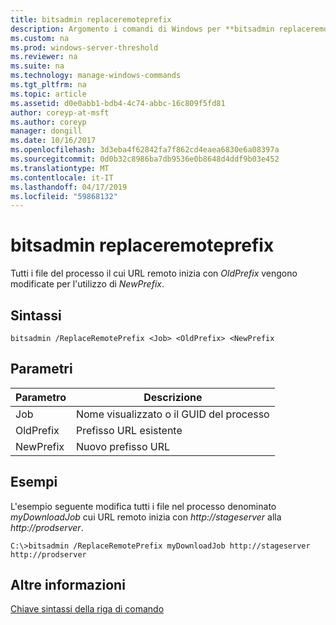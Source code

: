 ```yaml
---
title: bitsadmin replaceremoteprefix
description: Argomento i comandi di Windows per **bitsadmin replaceremoteprefix** -tutti i file nel processo il cui URL remoto inizia con *OldPrefix* sono state modificate per utilizzare *NewPrefix*.
ms.custom: na
ms.prod: windows-server-threshold
ms.reviewer: na
ms.suite: na
ms.technology: manage-windows-commands
ms.tgt_pltfrm: na
ms.topic: article
ms.assetid: d0e0abb1-bdb4-4c74-abbc-16c809f5fd81
author: coreyp-at-msft
ms.author: coreyp
manager: dongill
ms.date: 10/16/2017
ms.openlocfilehash: 3d3eba4f62842fa7f862cd4eaea6830e6a08397a
ms.sourcegitcommit: 0d0b32c8986ba7db9536e0b8648d4ddf9b03e452
ms.translationtype: MT
ms.contentlocale: it-IT
ms.lasthandoff: 04/17/2019
ms.locfileid: "59868132"
---
```

# <a name="bitsadmin-replaceremoteprefix"></a>bitsadmin replaceremoteprefix



Tutti i file del processo il cui URL remoto inizia con *OldPrefix* vengono modificate per l'utilizzo di *NewPrefix*.

## <a name="syntax"></a>Sintassi

```
bitsadmin /ReplaceRemotePrefix <Job> <OldPrefix> <NewPrefix
```

## <a name="parameters"></a>Parametri

|Parametro|Descrizione|
|---------|-----------|
|Job|Nome visualizzato o il GUID del processo|
|OldPrefix|Prefisso URL esistente|
|NewPrefix|Nuovo prefisso URL|

## <a name="BKMK_examples"></a>Esempi

L'esempio seguente modifica tutti i file nel processo denominato *myDownloadJob* cui URL remoto inizia con *http://stageserver* alla *http://prodserver*.
```
C:\>bitsadmin /ReplaceRemotePrefix myDownloadJob http://stageserver http://prodserver
```

## <a name="additional-information"></a>Altre informazioni

[Chiave sintassi della riga di comando](command-line-syntax-key.md)